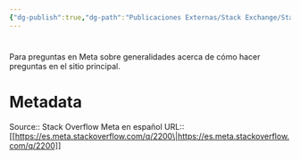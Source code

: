```yaml
---
{"dg-publish":true,"dg-path":"Publicaciones Externas/Stack Exchange/Stack Overflow en español/Stack Overflow en español Meta/es.meta.stackoverflow.com-2200.md","permalink":"/publicaciones-externas/stack-exchange/stack-overflow-en-espanol/stack-overflow-en-espanol-meta/es-meta-stackoverflow-com-2200/","hide":true,"noteIcon":"default","created":"2024-04-03T12:49:10.729-06:00","updated":"2024-04-05T16:44:01.363-06:00"}
---
```


# 

Para preguntas en Meta sobre generalidades acerca de cómo hacer preguntas en el sitio principal.

# Metadata
Source:: Stack Overflow Meta en español
URL:: [[https://es.meta.stackoverflow.com/q/2200\|https://es.meta.stackoverflow.com/q/2200]]

